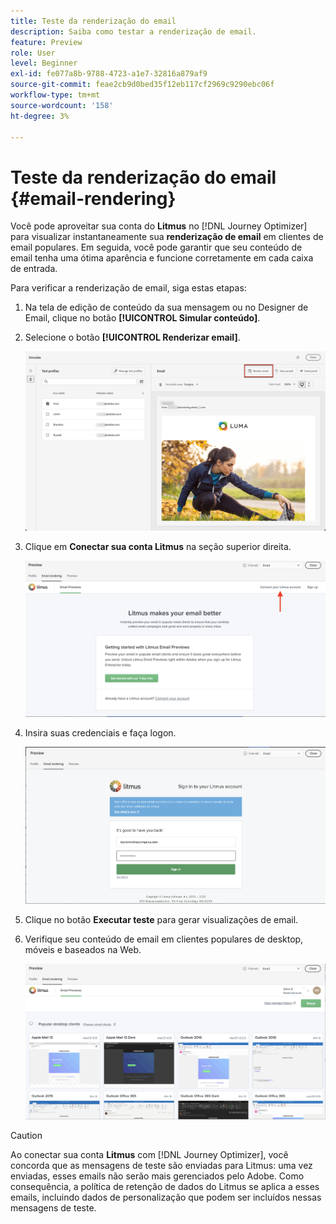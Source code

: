 ```yaml
---
title: Teste da renderização do email
description: Saiba como testar a renderização de email.
feature: Preview
role: User
level: Beginner
exl-id: fe077a8b-9788-4723-a1e7-32816a879af9
source-git-commit: feae2cb9d0bed35f12eb117cf2969c9290ebc06f
workflow-type: tm+mt
source-wordcount: '158'
ht-degree: 3%

---
```


# Teste da renderização do email {#email-rendering}

Você pode aproveitar sua conta do **Litmus** no [!DNL Journey Optimizer] para visualizar instantaneamente sua **renderização de email** em clientes de email populares. Em seguida, você pode garantir que seu conteúdo de email tenha uma ótima aparência e funcione corretamente em cada caixa de entrada.

Para verificar a renderização de email, siga estas etapas:

1. Na tela de edição de conteúdo da sua mensagem ou no Designer de Email, clique no botão **[!UICONTROL Simular conteúdo]**.

1. Selecione o botão **[!UICONTROL Renderizar email]**.

   ![](../email/assets/email-rendering-button.png)

1. Clique em **Conectar sua conta Litmus** na seção superior direita.

   ![](../email/assets/email-rendering-litmus.png)

1. Insira suas credenciais e faça logon.

   ![](../email/assets/email-rendering-credentials.png)

1. Clique no botão **Executar teste** para gerar visualizações de email.

1. Verifique seu conteúdo de email em clientes populares de desktop, móveis e baseados na Web.

   ![](../email/assets/email-rendering-previews.png)

>[!CAUTION]
>
>Ao conectar sua conta **Litmus** com [!DNL Journey Optimizer], você concorda que as mensagens de teste são enviadas para Litmus: uma vez enviadas, esses emails não serão mais gerenciados pelo Adobe. Como consequência, a política de retenção de dados do Litmus se aplica a esses emails, incluindo dados de personalização que podem ser incluídos nessas mensagens de teste.
